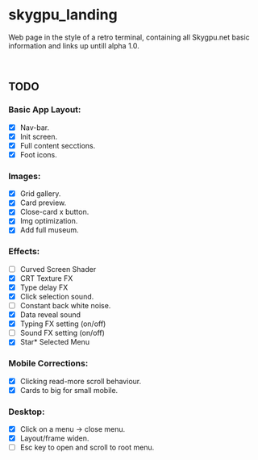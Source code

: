 # skygpu_landing

Web page in the style of a retro terminal, containing all Skygpu.net basic information and links up untill alpha 1.0.

<br>

## TODO

### Basic App Layout:
- [x] Nav-bar.
- [x] Init screen.
- [x] Full content secctions.
- [x] Foot icons.

### Images:
- [x] Grid gallery.
- [x] Card preview.
- [x] Close-card x button.
- [x] Img optimization.
- [x] Add full museum.

### Effects:
- [ ] Curved Screen Shader
- [x] CRT Texture FX
- [x] Type delay FX
- [x] Click selection sound.
- [ ] Constant back white noise.
- [x] Data reveal sound
- [x] Typing FX setting (on/off)
- [ ] Sound FX setting (on/off)
- [x] Star* Selected Menu

### Mobile Corrections:
- [x] Clicking read-more scroll behaviour.
- [x] Cards to big for small mobile.

### Desktop:
- [x] Click on a menu -> close menu.
- [x] Layout/frame widen.
- [ ] Esc key to open and scroll to root menu.
